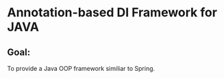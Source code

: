 # Annotation-based DI Framework for JAVA

## Goal:
To provide a Java OOP framework similiar to Spring.


